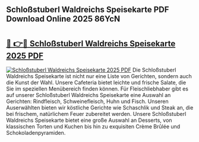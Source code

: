 ## Schloßstuberl Waldreichs Speisekarte PDF Download Online 2025 86YcN

# <h2><a href="http://gcagkg7.nevu.top/?p=Schlo%c3%9fstuberl+Waldreichs+Speisekarte">🔗 👉🔴 Schloßstuberl Waldreichs Speisekarte 2025 PDF</a></h2>

[![Schloßstuberl Waldreichs Speisekarte 2025 PDF](https://i.imgur.com/dBaPXMq.png)](http://gcagkg7.nevu.top/?p=Schlo%c3%9fstuberl+Waldreichs+Speisekarte)
Die Schloßstuberl Waldreichs Speisekarte ist nicht nur eine Liste von Gerichten, sondern auch die Kunst der Wahl. Unsere Cafeteria bietet leichte und frische Salate, die Sie im speziellen Menübereich finden können. Für Fleischliebhaber gibt es auf unserer Schloßstuberl Waldreichs Speisekarte eine Auswahl an Gerichten: Rindfleisch, Schweinefleisch, Huhn und Fisch. Unseren Auserwählten bieten wir köstliche Gerichte wie Schaschlik und Steak an, die bei frischem, natürlichem Feuer zubereitet werden. Unsere Schloßstuberl Waldreichs Speisekarte bietet eine große Auswahl an Desserts, von klassischen Torten und Kuchen bis hin zu exquisiten Crème Brûlée und Schokoladenpyramiden.
